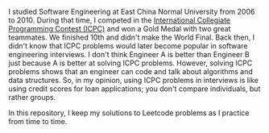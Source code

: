 I studied Software Engineering at East China Normal University from 2006 to 2010. During that time, I competed in the 
[International Collegiate Programming Contest (ICPC)](https://icpc.global/) and won a Gold Medal with two great teammates. 
We finished 10th and didn't make the World Final. Back then, I didn't know that ICPC problems would later become popular in software engineering interviews. 
I don't think Engineer A is better than Engineer B just because A is better at solving ICPC problems. However, solving ICPC problems shows that an engineer 
can code and talk about algorithms and data structures. So, in my opinion, using ICPC problems in interviews is like 
using credit scores for loan applications; you don't compare individuals, but rather groups.

In this repository, I keep my solutions to Leetcode problems as I practice from time to time.
